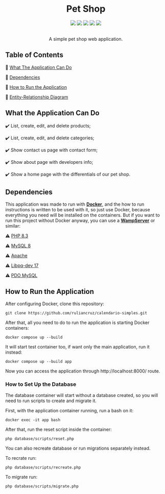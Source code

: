 <div align="center">
  <h1>Pet Shop</h1>
  <div>
    <img src="http://img.shields.io/static/v1?label=PHP&message=8.3&color=purple&style=for-the-badge&logo=php"/>
    <img src="http://img.shields.io/static/v1?label=JavaScript&message=ES6&color=yellow&style=for-the-badge&logo=javascript"/>
    <img src="https://img.shields.io/static/v1?label=MySQL&message=8&color=orange&style=for-the-badge&logo=MySQL"/>
    <img src="http://img.shields.io/static/v1?label=Tailwind&message=3.4.13&color=blue&style=for-the-badge&logo=tailwindcss"/>
    <img src="http://img.shields.io/static/v1?label=Status&message=Finished&color=GREEN&style=for-the-badge"/>
  </div><br>

  A simple pet shop web application.
</div>


## Table of Contents

:small_blue_diamond: [What The Application Can Do](#what-the-application-can-do)

:small_blue_diamond: [Dependencies](#dependencies)

:small_blue_diamond: [How to Run the Application](#how-to-run-the-application)

:small_blue_diamond: [Entity-Relationship Diagram](#entity-relationship-diagram)


## What the Application Can Do

:heavy_check_mark: List, create, edit, and delete products;

:heavy_check_mark: List, create, edit, and delete categories;

:heavy_check_mark: Show contact us page with contact form;

:heavy_check_mark: Show about page with developers info;

:heavy_check_mark: Show a home page with the differentials of our pet shop.

## Dependencies

This application was made to run with [**Docker**](https://www.docker.com/), and the how to run instructions is written to be used with it, so just use Docker, because everything you need will be installed on the containers. But if you want to run this project without Docker anyway, you can use a [**WampServer**](https://www.wampserver.com/) or similar:

:warning: [PHP 8.3](https://www.php.net/)

:warning: [MySQL 8](https://www.mysql.com/)

:warning: [Apache](https://www.apache.org/)

:warning: [Libpq-dev 17](https://packages.debian.org/pt-br/sid/libpq-dev)

:warning: [PDO MySQL](https://pecl.php.net/package/PDO_MYSQL)

## How to Run the Application

After configuring Docker, clone this repository:

```
git clone https://github.com/ruliancruz/calendario-simples.git
```

After that, all you need to do to run the application is starting Docker containers:

```
docker compose up --build
```

It will start test container too, if want only the main application, run it instead:

```
docker compose up --build app
```

Now you can access the application through http://localhost:8000/ route.

### How to Set Up the Database

The database container will start without a database created, so you will need to run scripts to create and migrate it.

First, with the application container running, run a bash on it:

```
docker exec -it app bash
```

After that, run the reset script inside the container:

```
php database/scripts/reset.php
```

You can also recreate database or run migrations separately instead.

To recrate run:

```
php database/scripts/recreate.php
```

To migrate run:

```
php database/scripts/migrate.php
```
